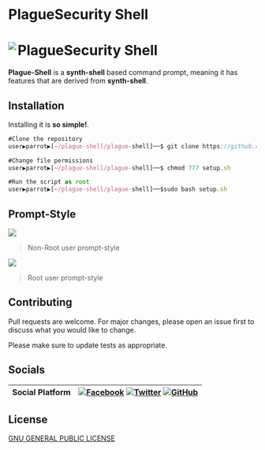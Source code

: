 # PlagueSecurity Shell

# <img align="left" src="https://raw.githubusercontent.com/PlagueSec/PlagueSecOS/master/pictures/plaguesec.svg"> PlagueSecurity Shell

**Plague-Shell** is a **synth-shell** based command prompt, meaning it has features that are derived from **synth-shell**.

## Installation
Installing it is **so simple!**.

```js
#Clone the repository
user▶parrot▶[~/plague-shell/plague-shell]──$ git clone https://github.com/plaguesec/plague-shell/

#Change file permissions
user▶parrot▶[~/plague-shell/plague-shell]──$ chmod 777 setup.sh

#Run the script as root
user▶parrot▶[~/plague-shell/plague-shell]──$sudo bash setup.sh
```
 
## Prompt-Style
<img src="https://i.ibb.co/VNL8k8j/shell0.png">

> Non-Root user prompt-style

<img src="https://i.ibb.co/nnBj0mR/shell2-1.png">

> Root user prompt-style

## Contributing
Pull requests are welcome. For major changes, please open an issue first to discuss what you would like to change.

Please make sure to update tests as appropriate.

## Socials
| **Social Platform** | [![Facebook](https://img.shields.io/badge/Facebook-%231877F2.svg?style=for-the-badge&logo=PlagueSec&logoColor=white)](https://www.facebook.com/PlagueSec-104041125002327/) [![Twitter](https://img.shields.io/badge/@plaguesecurity-%231DA1F2.svg?style=for-the-badge&logo=Twitter&logoColor=white)](https://twitter.com/plaguesecurity) [![GitHub](https://img.shields.io/badge/github-%23121011.svg?style=for-the-badge&logo=plaguesec&logoColor=white)](https://github.com/plaguesec/)
 :--- | :---
## License
[GNU GENERAL PUBLIC LICENSE](https://www.gnu.org/licenses/gpl-3.0.en.html)


